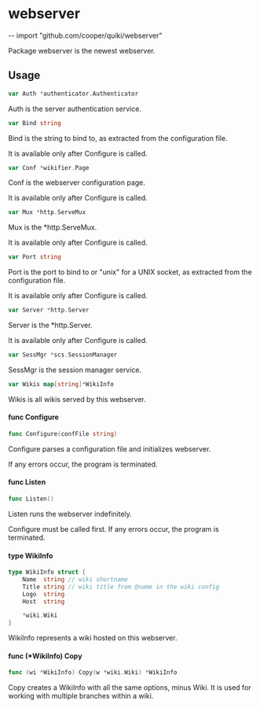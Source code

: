 # webserver
--
    import "github.com/cooper/quiki/webserver"

Package webserver is the newest webserver.

## Usage

```go
var Auth *authenticator.Authenticator
```
Auth is the server authentication service.

```go
var Bind string
```
Bind is the string to bind to, as extracted from the configuration file.

It is available only after Configure is called.

```go
var Conf *wikifier.Page
```
Conf is the webserver configuration page.

It is available only after Configure is called.

```go
var Mux *http.ServeMux
```
Mux is the *http.ServeMux.

It is available only after Configure is called.

```go
var Port string
```
Port is the port to bind to or "unix" for a UNIX socket, as extracted from the
configuration file.

It is available only after Configure is called.

```go
var Server *http.Server
```
Server is the *http.Server.

It is available only after Configure is called.

```go
var SessMgr *scs.SessionManager
```
SessMgr is the session manager service.

```go
var Wikis map[string]*WikiInfo
```
Wikis is all wikis served by this webserver.

#### func  Configure

```go
func Configure(confFile string)
```
Configure parses a configuration file and initializes webserver.

If any errors occur, the program is terminated.

#### func  Listen

```go
func Listen()
```
Listen runs the webserver indefinitely.

Configure must be called first. If any errors occur, the program is terminated.

#### type WikiInfo

```go
type WikiInfo struct {
	Name  string // wiki shortname
	Title string // wiki title from @name in the wiki config
	Logo  string
	Host  string

	*wiki.Wiki
}
```

WikiInfo represents a wiki hosted on this webserver.

#### func (*WikiInfo) Copy

```go
func (wi *WikiInfo) Copy(w *wiki.Wiki) *WikiInfo
```
Copy creates a WikiInfo with all the same options, minus Wiki. It is used for
working with multiple branches within a wiki.
